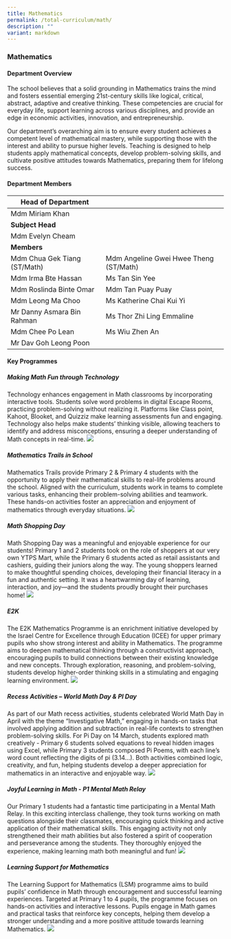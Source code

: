 ```yaml
---
title: Mathematics
permalink: /total-curriculum/math/
description: ""
variant: markdown
---
```

### Mathematics

#### Department Overview
The school believes that a solid grounding in Mathematics trains the mind and fosters essential emerging 21st-century skills like logical, critical, abstract, adaptive and creative thinking. These competencies are crucial for everyday life, support learning across various disciplines, and provide an edge in economic activities, innovation, and entrepreneurship. 

Our department’s overarching aim is to ensure every student achieves a competent level of mathematical mastery, while supporting those with the interest and ability to pursue higher levels. Teaching is designed to help students apply mathematical concepts, develop problem-solving skills, and cultivate positive attitudes towards Mathematics, preparing them for lifelong success.


#### Department Members

|**Head of Department**||
| -------- | -------- |
|Mdm Miriam Khan||
|**Subject Head**||
|Mdm Evelyn Cheam||
|**Members**||
|Mdm Chua Gek Tiang (ST/Math)|Mdm Angeline Gwei Hwee Theng (ST/Math)|
|Mdm Irma Bte Hassan|Ms Tan Sin Yee|
|Mdm Roslinda Binte Omar|Mdm Tan Puay Puay|
|Mdm Leong Ma Choo|Ms Katherine Chai Kui Yi|
|Mr Danny Asmara Bin Rahman|Ms Thor Zhi Ling Emmaline|
|Mdm Chee Po Lean |Ms Wiu Zhen An|
|Mr Dav Goh Leong Poon||


#### Key Programmes

##### Making Math Fun through Technology 
Technology enhances engagement in Math classrooms by incorporating interactive tools. Students solve word problems in digital Escape Rooms, practicing problem-solving without realizing it. Platforms like Class point, Kahoot, Blooket, and Quizziz make learning assessments fun and engaging. Technology also helps make students’ thinking visible, allowing teachers to identify and address misconceptions, ensuring a deeper understanding of Math concepts in real-time.
![](/images/2025/MMFTT01.jpg)


##### Mathematics Trails in School 
Mathematics Trails provide Primary 2 & Primary 4 students with the opportunity to apply their mathematical skills to real-life problems around the school. Aligned with the curriculum, students work in teams to complete various tasks, enhancing their problem-solving abilities and teamwork. These hands-on activities foster an appreciation and enjoyment of mathematics through everyday situations.
![](/images/2025/MT01.jpg)

##### Math Shopping Day 
Math Shopping Day was a meaningful and enjoyable experience for our students! Primary 1 and 2 students took on the role of shoppers at our very own YTPS Mart, while the Primary 6 students acted as retail assistants and cashiers, guiding their juniors along the way. The young shoppers learned to make thoughtful spending choices, developing their financial literacy in a fun and authentic setting. It was a heartwarming day of learning, interaction, and joy—and the students proudly brought their purchases home!
![](/images/2025/SDYTM01.jpg)

##### E2K 
The E2K Mathematics Programme is an enrichment initiative developed by the Israel Centre for Excellence through Education (ICEE) for upper primary pupils who show strong interest and ability in Mathematics. The programme aims to deepen mathematical thinking through a constructivist approach, encouraging pupils to build connections between their existing knowledge and new concepts. Through exploration, reasoning, and problem-solving, students develop higher-order thinking skills in a stimulating and engaging learning environment.
![](/images/2025/E2K1.jpg)

##### Recess Activities – World Math Day & PI Day 
As part of our Math recess activities, students celebrated World Math Day in April with the theme “Investigative Math,” engaging in hands-on tasks that involved applying addition and subtraction in real-life contexts to strengthen problem-solving skills. For Pi Day on 14 March, students explored math creatively - Primary 6 students solved equations to reveal hidden images using Excel, while Primary 3 students composed Pi Poems, with each line’s word count reflecting the digits of pi (3.14…). Both activities combined logic, creativity, and fun, helping students develop a deeper appreciation for mathematics in an interactive and enjoyable way.
![](/images/2025/MRAW01.jpg)

##### Joyful Learning in Math - P1 Mental Math Relay 
Our Primary 1 students had a fantastic time participating in a Mental Math Relay. In this exciting interclass challenge, they took turns working on math questions alongside their classmates, encouraging quick thinking and active application of their mathematical skills. This engaging activity not only strengthened their math abilities but also fostered a spirit of cooperation and perseverance among the students. They thoroughly enjoyed the experience, making learning math both meaningful and fun!
![](/images/2025/PMMR01.jpg)

##### Learning Support for Mathematics 
The Learning Support for Mathematics (LSM) programme aims to build pupils’ confidence in Math through encouragement and successful learning experiences. Targeted at Primary 1 to 4 pupils, the programme focuses on hands-on activities and interactive lessons. Pupils engage in Math games and practical tasks that reinforce key concepts, helping them develop a stronger understanding and a more positive attitude towards learning Mathematics.
![](/images/2025/LSM01.jpg)